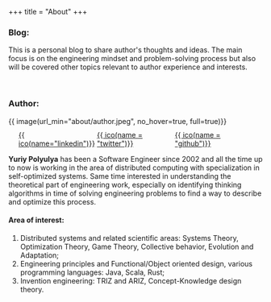 +++
title = "About"
+++

### Blog:

This is a personal blog to share author's thoughts and ideas. The main focus is on the engineering mindset and problem-solving process but also will be covered other topics relevant to author experience and interests.

&nbsp;

### Author:

<aside>
    {{ image(url_min="about/author.jpeg", no_hover=true, full=true)}}
    <div style="display: flex;justify-content: space-between;margin: 10px 20px;">
        <a href="https://www.linkedin.com/in/polyulya/">{{ ico(name="linkedin")}}</a>
        <a href="https://twitter.com/polyulya">{{ ico(name = "twitter")}}</a>
        <a href="https://github.com/immediatus">{{ ico(name = "github")}}</a>
    </div>
</aside>

**Yuriy Polyulya** has been a Software Engineer since 2002 and all the time up to now is working in the area of distributed computing with specialization in self-optimized systems.  Same time interested in understanding the theoretical part of engineering work, especially on identifying thinking algorithms in time of solving engineering problems to find a way to describe and optimize this process.

#### Area of interest:

1. Distributed systems and related scientific areas: Systems Theory, Optimization Theory, Game Theory, Collective behavior, Evolution and Adaptation;
2. Engineering principles and Functional/Object oriented design, various programming languages: Java, Scala, Rust;
3. Invention engineering: TRIZ and ARIZ, Concept-Knowledge design theory.

